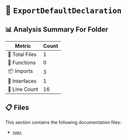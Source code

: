 # 📁 `ExportDefaultDeclaration`

## 📊 Analysis Summary For Folder

| Metric | Count |
|--------|-------|
| 📁 Total Files | 1 |
| 🔧 Functions | 0 |
| 📦 Imports | 3 |
| 📐 Interfaces | 1 |
| 🔢 Line Count | 16 |


## 📋 Files

This section contains the following documentation files:

- [`spec`](./spec.md)